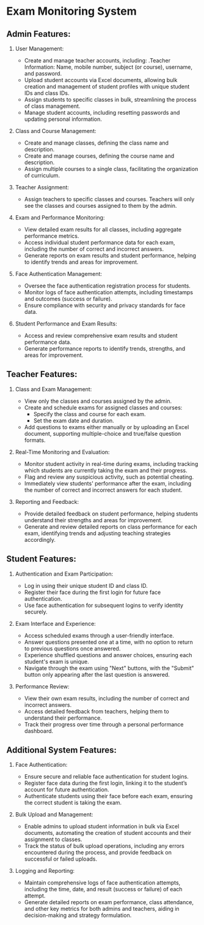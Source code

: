 # Exam Monitoring System

## Admin Features:

1. User Management:
   - Create and manage teacher accounts, including:
     .Teacher Information: Name, mobile number, subject (or course), username, and password.
   - Upload student accounts via Excel documents, allowing bulk creation and management of student profiles with unique student IDs and class IDs.
   - Assign students to specific classes in bulk, streamlining the process of class management.
   - Manage student accounts, including resetting passwords and updating personal information.

2. Class and Course Management:
   - Create and manage classes, defining the class name and description.
   - Create and manage courses, defining the course name and description.
   - Assign multiple courses to a single class, facilitating the organization of curriculum.

3. Teacher Assignment:
   - Assign teachers to specific classes and courses. Teachers will only see the classes and courses assigned to them by the admin.

4. Exam and Performance Monitoring:
   - View detailed exam results for all classes, including aggregate performance metrics.
   - Access individual student performance data for each exam, including the number of correct and incorrect answers.
   - Generate reports on exam results and student performance, helping to identify trends and areas for improvement.

5. Face Authentication Management:
   - Oversee the face authentication registration process for students.
   - Monitor logs of face authentication attempts, including timestamps and outcomes (success or failure).
   - Ensure compliance with security and privacy standards for face data.

6. Student Performance and Exam Results:
   - Access and review comprehensive exam results and student performance data.
   - Generate performance reports to identify trends, strengths, and areas for improvement.

## Teacher Features:

1. Class and Exam Management:
   - View only the classes and courses assigned by the admin.
   - Create and schedule exams for assigned classes and courses:
     - Specify the class and course for each exam.
     - Set the exam date and duration.
   - Add questions to exams either manually or by uploading an Excel document, supporting multiple-choice and true/false question formats.

2. Real-Time Monitoring and Evaluation:
   - Monitor student activity in real-time during exams, including tracking which students are currently taking the exam and their progress.
   - Flag and review any suspicious activity, such as potential cheating.
   - Immediately view students' performance after the exam, including the number of correct and incorrect answers for each student.

3. Reporting and Feedback:
   - Provide detailed feedback on student performance, helping students understand their strengths and areas for improvement.
   - Generate and review detailed reports on class performance for each exam, identifying trends and adjusting teaching strategies accordingly.

## Student Features:

1. Authentication and Exam Participation:
   - Log in using their unique student ID and class ID.
   - Register their face during the first login for future face authentication.
   - Use face authentication for subsequent logins to verify identity securely.

2. Exam Interface and Experience:
   - Access scheduled exams through a user-friendly interface.
   - Answer questions presented one at a time, with no option to return to previous questions once answered.
   - Experience shuffled questions and answer choices, ensuring each student's exam is unique.
   - Navigate through the exam using "Next" buttons, with the "Submit" button only appearing after the last question is answered.

3. Performance Review:
   - View their own exam results, including the number of correct and incorrect answers.
   - Access detailed feedback from teachers, helping them to understand their performance.
   - Track their progress over time through a personal performance dashboard.


## Additional System Features:

1. Face Authentication:
   - Ensure secure and reliable face authentication for student logins.
   - Register face data during the first login, linking it to the student’s account for future authentication.
   - Authenticate students using their face before each exam, ensuring the correct student is taking the exam.

2. Bulk Upload and Management:
   - Enable admins to upload student information in bulk via Excel documents, automating the creation of student accounts and their assignment to classes.
   - Track the status of bulk upload operations, including any errors encountered during the process, and provide feedback on successful or failed uploads.

3. Logging and Reporting:
   - Maintain comprehensive logs of face authentication attempts, including the time, date, and result (success or failure) of each attempt.
   - Generate detailed reports on exam performance, class attendance, and other key metrics for both admins and teachers, aiding in decision-making and strategy formulation.
